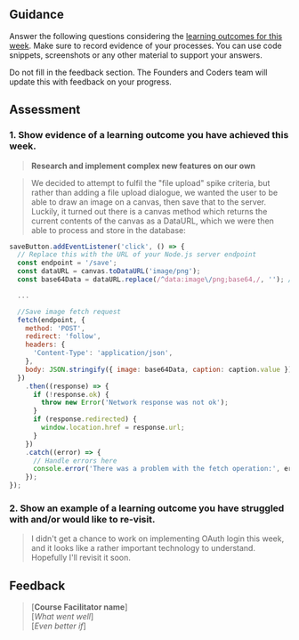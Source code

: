 ## Guidance
Answer the following questions considering the [learning outcomes for this week](https://learn.foundersandcoders.com/course/syllabus/developer/server-side-app/schedule/).
Make sure to record evidence of your processes. You can use code snippets, screenshots or any other material to support your answers.

Do not fill in the feedback section. The Founders and Coders team will update this with feedback on your progress.

## Assessment
 ### 1. Show evidence of a learning outcome you have achieved this week.
> **Research and implement complex new features on our own**

>We decided to attempt to fulfil the "file upload" spike criteria, but rather than adding a file upload dialogue, we wanted the user to be able to draw an image on a canvas, then save that to the server. Luckily, it turned out there is a canvas method which returns the current contents of the canvas as a DataURL, which we were then able to process and store in the database:
```js
saveButton.addEventListener('click', () => {
  // Replace this with the URL of your Node.js server endpoint
  const endpoint = '/save';
  const dataURL = canvas.toDataURL('image/png');
  const base64Data = dataURL.replace(/^data:image\/png;base64,/, ''); // Remove data prefix

  ...

  //Save image fetch request
  fetch(endpoint, {
    method: 'POST',
    redirect: 'follow',
    headers: {
      'Content-Type': 'application/json',
    },
    body: JSON.stringify({ image: base64Data, caption: caption.value }),
  })
    .then((response) => {
      if (!response.ok) {
        throw new Error('Network response was not ok');
      }
      if (response.redirected) {
        window.location.href = response.url;
      }
    })
    .catch((error) => {
      // Handle errors here
      console.error('There was a problem with the fetch operation:', error);
    });
});
```

 ### 2. Show an example of a learning outcome you have struggled with and/or would like to re-visit.
> I didn't get a chance to work on implementing OAuth login this week, and it looks like a rather important technology to understand. Hopefully I'll revisit it soon.

## Feedback
> [**Course Facilitator name**]  
> [*What went well*]  
> [*Even better if*]
